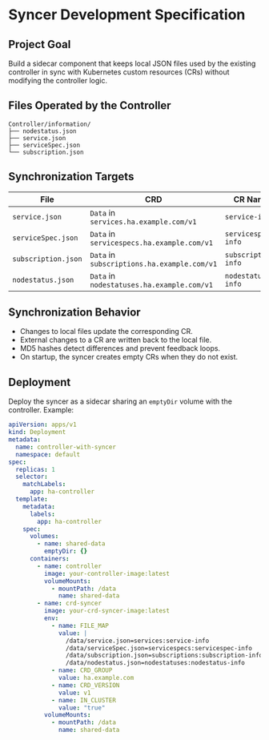 # Syncer Development Specification

## Project Goal

Build a sidecar component that keeps local JSON files used by the existing controller
in sync with Kubernetes custom resources (CRs) without modifying the controller logic.

## Files Operated by the Controller

```
Controller/information/
├── nodestatus.json
├── service.json
├── serviceSpec.json
└── subscription.json
```

## Synchronization Targets

| File | CRD | CR Name | Plural |
| ---- | --- | ------- | ------ |
| `service.json` | `Data` in `services.ha.example.com/v1` | `service-info` | `services` |
| `serviceSpec.json` | `Data` in `servicespecs.ha.example.com/v1` | `servicespec-info` | `servicespecs` |
| `subscription.json` | `Data` in `subscriptions.ha.example.com/v1` | `subscription-info` | `subscriptions` |
| `nodestatus.json` | `Data` in `nodestatuses.ha.example.com/v1` | `nodestatus-info` | `nodestatuses` |

## Synchronization Behavior

- Changes to local files update the corresponding CR.
- External changes to a CR are written back to the local file.
- MD5 hashes detect differences and prevent feedback loops.
- On startup, the syncer creates empty CRs when they do not exist.

## Deployment

Deploy the syncer as a sidecar sharing an `emptyDir` volume with the controller. Example:

```yaml
apiVersion: apps/v1
kind: Deployment
metadata:
  name: controller-with-syncer
  namespace: default
spec:
  replicas: 1
  selector:
    matchLabels:
      app: ha-controller
  template:
    metadata:
      labels:
        app: ha-controller
    spec:
      volumes:
        - name: shared-data
          emptyDir: {}
      containers:
        - name: controller
          image: your-controller-image:latest
          volumeMounts:
            - mountPath: /data
              name: shared-data
        - name: crd-syncer
          image: your-crd-syncer-image:latest
          env:
            - name: FILE_MAP
              value: |
                /data/service.json=services:service-info
                /data/serviceSpec.json=servicespecs:servicespec-info
                /data/subscription.json=subscriptions:subscription-info
                /data/nodestatus.json=nodestatuses:nodestatus-info
            - name: CRD_GROUP
              value: ha.example.com
            - name: CRD_VERSION
              value: v1
            - name: IN_CLUSTER
              value: "true"
          volumeMounts:
            - mountPath: /data
              name: shared-data
```

